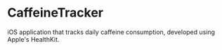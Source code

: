 # CaffeineTracker
iOS application that tracks daily caffeine consumption, developed using Apple's HealthKit.  


